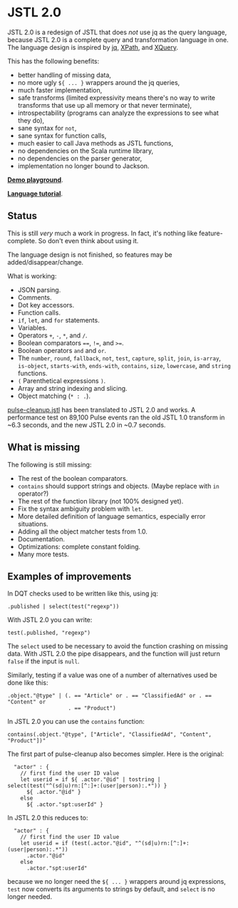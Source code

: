 
# JSTL 2.0

JSTL 2.0 is a redesign of JSTL that does *not* use jq as the query
language, because JSTL 2.0 is a complete query and transformation
language in one. The language design is inspired by
[jq](https://stedolan.github.io/jq/),
[XPath](https://www.w3.org/TR/1999/REC-xpath-19991116/), and
[XQuery](https://en.wikipedia.org/wiki/XQuery).

This has the following benefits:
 * better handling of missing data,
 * no more ugly `${ ... }` wrappers around the jq queries,
 * much faster implementation,
 * safe transforms (limited expressivity means there's no way to
   write transforms that use up all memory or that never terminate),
 * introspectability (programs can analyze the expressions to see what
   they do),
 * sane syntax for `not`,
 * sane syntax for function calls,
 * much easier to call Java methods as JSTL functions,
 * no dependencies on the Scala runtime library,
 * no dependencies on the parser generator,
 * implementation no longer bound to Jackson.

[**Demo playground**](http://spt-data-dev-public-web.s3-website-eu-west-1.amazonaws.com/jstl2.html).

[**Language tutorial**](tutorial.md).

## Status

This is still *very* much a work in progress. In fact, it's nothing
like feature-complete. So don't even think about using it.

The language design is not finished, so features may be
added/disappear/change.

What is working:
 * JSON parsing.
 * Comments.
 * Dot key accessors.
 * Function calls.
 * `if`, `let`, and `for` statements.
 * Variables.
 * Operators `+`, `-`, `*`, and `/`.
 * Boolean comparators `==`, `!=`, and `>=`.
 * Boolean operators `and` and `or`.
 * The `number`, `round`, `fallback`, `not`, `test`, `capture`, `split`, `join`,
   `is-array`, `is-object`, `starts-with`, `ends-with`, `contains`, `size`,
   `lowercase`, and `string` functions.
 * `(` Parenthetical expressions `)`.
 * Array and string indexing and slicing.
 * Object matching (`* : .`).

[pulse-cleanup.jstl](cleanup.jstl2) has been translated to JSTL 2.0
and works. A performance test on 89,100 Pulse events ran the old JSTL
1.0 transform in ~6.3 seconds, and the new JSTL 2.0 in ~0.7 seconds.

## What is missing

The following is still missing:
  * The rest of the boolean comparators.
  * `contains` should support strings and objects. (Maybe replace with
    `in` operator?)
  * The rest of the function library (not 100% designed yet).
  * Fix the syntax ambiguity problem with `let`.
  * More detailed definition of language semantics, especially error
    situations.
  * Adding all the object matcher tests from 1.0.
  * Documentation.
  * Optimizations: complete constant folding.
  * Many more tests.

## Examples of improvements

In DQT checks used to be written like this, using jq:

```
.published | select(test("regexp"))
```

With JSTL 2.0 you can write:

```
test(.published, "regexp")
```

The `select` used to be necessary to avoid the function crashing on
missing data. With JSTL 2.0 the pipe disappears, and the function will
just return `false` if the input is `null`.

Similarly, testing if a value was one of a number of alternatives used
be done like this:

```
.object."@type" | (. == "Article" or . == "ClassifiedAd" or . == "Content" or
                   . == "Product")
```

In JSTL 2.0 you can use the `contains` function:

```
contains(.object."@type", ["Article", "ClassifiedAd", "Content", "Product"])"
```

The first part of pulse-cleanup also becomes simpler. Here is the
original:

```
  "actor" : {
    // first find the user ID value
    let userid = if ${ .actor."@id" | tostring | select(test("^(sd|u)rn:[^:]+:(user|person):.*")) }
      ${ .actor."@id" }
    else
      ${ .actor."spt:userId" }
```

In JSTL 2.0 this reduces to:

```
  "actor" : {
    // first find the user ID value
    let userid = if (test(.actor."@id", "^(sd|u)rn:[^:]+:(user|person):.*"))
      .actor."@id"
    else
      .actor."spt:userId"
```

because we no longer need the `${ ... }` wrappers around jq
expressions, `test` now converts its arguments to strings by default,
and `select` is no longer needed.